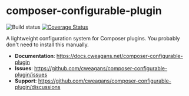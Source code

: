 # composer-configurable-plugin

![Build status](https://github.com/cweagans/composer-configurable-plugin/actions/workflows/ci.yml/badge.svg?branch=main)
[![Coverage Status](https://coveralls.io/repos/github/cweagans/composer-configurable-plugin/badge.svg?branch=main)](https://coveralls.io/github/cweagans/composer-configurable-plugin?branch=main)

A lightweight configuration system for Composer plugins. You probably don't need to install this manually.

* **Documentation**: https://docs.cweagans.net/composer-configurable-plugin
* **Issues**: https://github.com/cweagans/composer-configurable-plugin/issues
* **Support**: https://github.com/cweagans/composer-configurable-plugin/discussions

